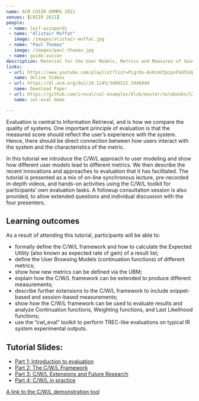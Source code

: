 ```yaml
---
name: ACM CHIIR UMMMS 2021
venues: [CHIIR 2021]
people:
 - name: leif-azzopardi
 - name: "Alistair Moffat"
   image: /images/alistair-moffat.jpg
 - name: "Paul Thomas"
   image: /images/paul-thomas.jpg
 - name: guido-zuccon
description: Material for the User Models, Metrics and Measures of Search, Tutorial on the CWL Evaluation Framework; ACM CHIIR UMMMS 2021
links: 
 - url: https://www.youtube.com/playlist?list=PLgrOo-AsKcmV3pzpvFbd5SUpUMWUv2fQr
   name: Online Videos
 - url: https://dl.acm.org/doi/10.1145/3406522.3446049
   name: Download Paper
 - url: https://github.com/ireval/cwl-examples/blob/master/notebooks/SIGIR2019-Demo-CWL-PLots.ipynb
   name: cwl-eval demo

---
```




Evaluation is central to Information Retrieval, and is how we compare the quality of systems. One important principle of evaluation is that the measured score should reflect the user’s experience with
the system. Hence, there should be direct connection between how users interact with the system and the characteristics of the metric.

In this tutorial we introduce the C/W/L approach to user modeling and show how different user models lead to different metrics. We then describe the recent innovations and approaches to evaluation that it has facilitated. The tutorial is presented as a mix of on-line synchronous lecture, pre-recorded in-depth videos, and hands-on activities using the C/W/L toolkit for participants’ own evaluation tasks. A followup consultation session is also provided, to allow extended questions and individual discussion with the four
presenters.


## Learning outcomes

As a result of attending this tutorial, participants will be able to:

- formally define the C/W/L framework and how to calculate the Expected Utility (also known as expected rate of gain) of a result list;
- define the User Browsing Models (continuation functions) of different metrics;
- show how new metrics can be defined via the UBM;
- explain how the C/W/L framework can be extended to produce different measurements;
- describe further extensions to the C/W/L framework to include snippet-based and session-based measurements;
- show how the C/W/L framework can be used to evaluate results and analyze Continuation functions, Weighting functions, and Last Likelihood functions;
- use the “cwl_eval” toolkit to perform TREC-like evaluations on typical IR system experimental outputs.


## Tutorial Slides:

- [Part 1: Introduction to evaluation](files/1-ummms-introduction.pdf)
- [Part 2: The C/W/L Framework](2-ummms-cwl.pdf)
- [Part 3: C/W/L Extensions and Future Research](3-ummms-extensions-and-research.pdf)
- [Part 4: C/W/L in practice](4-ummms-cwl-demo.pdf)


[A link to the C/W/L demonstration tool](https://github.com/ireval/cwl-examples/blob/master/notebooks/SIGIR2019-Demo-CWL-PLots.ipynb)

